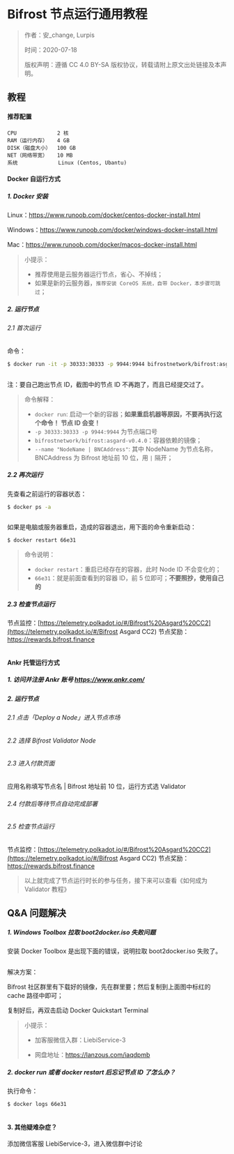 # Bifrost 节点运行通用教程

> 作者：安_change, Lurpis
>
> 时间：2020-07-18
>
> 版权声明：遵循 CC 4.0 BY-SA 版权协议，转载请附上原文出处链接及本声明。

## 教程

#### 推荐配置

```
CPU             2 核
RAM（运行内存）   4 GB
DISK（磁盘大小）  100 GB
NET（网络带宽）   10 MB
系统             Linux (Centos, Ubantu)
```

#### Docker 自运行方式
##### 1. Docker 安装

Linux：https://www.runoob.com/docker/centos-docker-install.html

Windows：https://www.runoob.com/docker/windows-docker-install.html

Mac：https://www.runoob.com/docker/macos-docker-install.html

> 小提示：
>
> - 推荐使用是云服务器运行节点，省心、不掉线；
> - 如果是新的云服务器，`推荐安装 CoreOS 系统，自带 Docker，本步骤可跳过`；

##### 2. 运行节点

###### 2.1 首次运行

命令：

```sh
$ docker run -it -p 30333:30333 -p 9944:9944 bifrostnetwork/bifrost:asgard-v0.4.0 --name "NodeName | BNCAddress" --rpc-cors all --unsafe-ws-external --validator
```

<img :src="$withBase('/zh/node-tutorials-01.png')" alt="" />

注：要自己跑出节点 ID，截图中的节点 ID 不再跑了，而且已经提交过了。

>  命令解释：
>
> - `docker run`: 启动一个新的容器；**如果重启机器等原因，不要再执行这个命令！ 节点 ID 会变！**
> - `-p 30333:30333 -p 9944:9944` 为节点端口号
> - `bifrostnetwork/bifrost:asgard-v0.4.0`：容器依赖的镜像；
> - `--name "NodeName | BNCAddress"`: 其中 NodeName 为节点名称，BNCAddress 为 Bifrost 地址前 10 位，用 `|` 隔开；

##### 2.2 再次运行

先查看之前运行的容器状态：

```sh
$ docker ps -a
```

<img :src="$withBase('/zh/node-tutorials-02.png')" alt="" />

如果是电脑或服务器重启，造成的容器退出，用下面的命令重新启动：

```sh
$ docker restart 66e31
```

> 命令说明：
>
> - `docker restart`：重启已经存在的容器，此时 Node ID 不会变化的；
> - `66e31`：就是前面查看到的容器 ID，前 5 位即可；**不要照抄，使用自己的**

##### 2.3 检查节点运行

节点监控：[https://telemetry.polkadot.io/#/Bifrost%20Asgard%20CC2](https://telemetry.polkadot.io/#/Bifrost Asgard CC2)
节点奖励：https://rewards.bifrost.finance 

<img :src="$withBase('/zh/node-tutorials-03.png')" alt="" />

#### Ankr 托管运行方式
##### 1. 访问并注册 Ankr 账号 https://www.ankr.com/
##### 2. 运行节点
###### 2.1 点击「Deploy a Node」进入节点市场
###### 2.2 选择 Bifrost Validator Node
###### 2.3 进入付款页面
应用名称填写节点名 | Bifrost 地址前 10 位，运行方式选 Validator

###### 2.4 付款后等待节点自动完成部署
###### 2.5 检查节点运行

节点监控：[https://telemetry.polkadot.io/#/Bifrost%20Asgard%20CC2](https://telemetry.polkadot.io/#/Bifrost Asgard CC2)
节点奖励：https://rewards.bifrost.finance

> 以上就完成了节点运行时长的参与任务，接下来可以查看《如何成为 Validator 教程》

## Q&A 问题解决
##### 1. Windows Toolbox 拉取 boot2docker.iso 失败问题

安装 Docker Toolbox 是出现下面的错误，说明拉取 boot2docker.iso 失败了。

<img :src="$withBase('/zh/node-tutorials-04.png')" alt="" />

解决方案：

Bifrost 社区群里有下载好的镜像，先在群里要；然后复制到上面图中标红的 cache 路径中即可；

复制好后，再双击启动 Docker Quickstart Terminal

> 小提示：
>
> - 加客服微信入群：LiebiService-3
>
> - 网盘地址：https://lanzous.com/iaqdpmb

##### 2. docker run 或者 docker restart 后忘记节点 ID 了怎么办？

执行命令：

```sh
$ docker logs 66e31
```

<img :src="$withBase('/zh/node-tutorials-05.png')" alt="" />

#### 3. 其他疑难杂症？

添加微信客服 LiebiService-3，进入微信群中讨论
